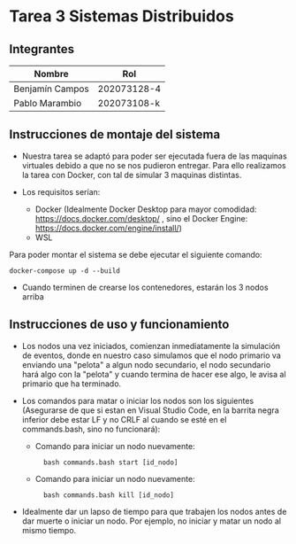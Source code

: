 # Tarea 3 Sistemas Distribuidos

## Integrantes

| Nombre           | Rol           |
|------------------|---------------|
| Benjamín Campos  | 202073128-4   |
| Pablo Marambio   | 202073108-k   |

## Instrucciones de montaje del sistema

* Nuestra tarea se adaptó para poder ser ejecutada fuera de las maquinas virtuales debido a que no se nos pudieron entregar. Para ello realizamos la tarea con Docker, con tal de simular 3 maquinas distintas.

* Los requisitos serían:

  * Docker (Idealmente Docker Desktop para mayor comodidad: https://docs.docker.com/desktop/ , sino el Docker Engine: https://docs.docker.com/engine/install/)
  * WSL

Para poder montar el sistema se debe ejecutar el siguiente comando:

    docker-compose up -d --build

* Cuando terminen de crearse los contenedores, estarán los 3 nodos arriba

## Instrucciones de uso y funcionamiento

* Los nodos una vez iniciados, comienzan inmediatamente la simulación de eventos, donde en nuestro caso simulamos que el nodo primario va enviando una "pelota" a algun nodo secundario, el nodo secundario hará algo con la "pelota" y cuando termina de hacer ese algo, le avisa al primario que ha terminado.

* Los comandos para matar o iniciar los nodos son los siguientes (Asegurarse de que si estan en Visual Studio Code, en la barrita negra inferior debe estar LF y no CRLF al cuando se esté en el commands.bash, sino no funcionará):

    * Comando para iniciar un nodo nuevamente: 

            bash commands.bash start [id_nodo]
    
    * Comando para iniciar un nodo nuevamente:
  
            bash commands.bash kill [id_nodo]

* Idealmente dar un lapso de tiempo para que trabajen los nodos antes de dar muerte o iniciar un nodo. Por ejemplo, no iniciar y matar un nodo al mismo tiempo.